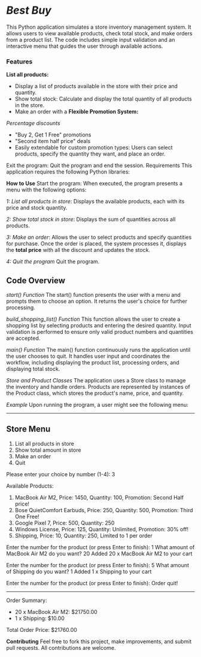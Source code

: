 # *Best Buy*

This Python application simulates a store inventory management system. 
It allows users to view available products, check total stock, and make orders from a product list. The code includes simple input validation and an interactive menu that guides the user through available actions.

### Features
**List all products:** 
+ Display a list of products available in the store with their price and quantity.
+ Show total stock: Calculate and display the total quantity of all products in the store.
+ Make an order with a **Flexible Promotion System:**

*Percentage discounts*
+ "Buy 2, Get 1 Free" promotions
+ "Second item half price" deals
+ Easily extendable for custom promotion types: Users can select products, specify the quantity they want, and place an order.

Exit the program: Quit the program and end the session.
Requirements
This application requires the following Python libraries:


**How to Use**
Start the program: 
When executed, the program presents a menu with the following options:

*1: List all products in store*: 
Displays the available products, each with its price and stock quantity.

*2: Show total stock in store*:
Displays the sum of quantities across all products.

*3: Make an order*:
Allows the user to select products and specify quantities for purchase. 
Once the order is placed, the system processes it, displays the **total price** with all the discount and updates the stock.

*4: Quit the program*
Quit the program.


## Code Overview
*start() Function*
The start() function presents the user with a menu and prompts them to choose an option. It returns the user's choice for further processing.

*build_shopping_list() Function*
This function allows the user to create a shopping list by selecting products and entering the desired quantity. Input validation is performed to ensure only valid product numbers and quantities are accepted.

*main() Function*
The main() function continuously runs the application until the user chooses to quit. It handles user input and coordinates the workflow, including displaying the product list, processing orders, and displaying total stock.

*Store and Product Classes*
The application uses a Store class to manage the inventory and handle orders. Products are represented by instances of the Product class, which stores the product's name, price, and quantity.

*Example*
Upon running the program, a user might see the following menu:

-----------------
Store Menu
-----------------

1. List all products in store
2. Show total amount in store
3. Make an order
4. Quit

Please enter your choice by number (1-4): 3

Available Products:
1. MacBook Air M2, Price: 1450, Quantity: 100, Promotion: Second Half price!
2. Bose QuietComfort Earbuds, Price: 250, Quantity: 500, Promotion: Third One Free!
3. Google Pixel 7, Price: 500, Quantity: 250
4. Windows License, Price: 125, Quantity: Unlimited, Promotion: 30% off!
5. Shipping, Price: 10, Quantity: 250, Limited to 1 per order


Enter the number for the product (or press Enter to finish): 1
What amount of MacBook Air M2 do you want? 20
Added 20 x MacBook Air M2 to your cart

Enter the number for the product (or press Enter to finish): 5
What amount of Shipping do you want? 1
Added 1 x Shipping to your cart

Enter the number for the product (or press Enter to finish): 
Order quit!

-----------

Order Summary:
- 20 x MacBook Air M2: $21750.00
- 1 x Shipping: $10.00

Total Order Price: $21760.00
 

**Contributing**
Feel free to fork this project, make improvements, and submit pull requests. All contributions are welcome.

